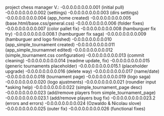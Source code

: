project chess manager
V.:
  -0.0.0.0.0.0.0.0.001 (initial pull)
  -0.0.0.0.0.0.0.0.002 (settings)
  -0.0.0.0.0.0.0.0.003 (dirs settings)
  -0.0.0.0.0.0.0.0.004 (app_home created)
  -0.0.0.0.0.0.0.0.005 (base.html/base.css/general.css)
  -0.0.0.0.0.0.0.0.006 (folder fixes)
  -0.0.0.0.0.0.0.0.007 (color pallet fix)
  -0.0.0.0.0.0.0.0.008 (hamburguer fix try)
  -0.0.0.0.0.0.0.0.008.1 (hamburguer fix saga)
  -0.0.0.0.0.0.0.0.009 (hamburguer and logo finished)
  -0.0.0.0.0.0.0.0.010 (app_simple_tournament created)
  -0.0.0.0.0.0.0.0.011 (app_simple_tournamnet edited)
  -0.0.0.0.0.0.0.0.012 (simple_tournament.css configuration)
  -0.0.0.0.0.0.0.0.013 (commit cleaning)
  -0.0.0.0.0.0.0.0.014 (readme update, fix)
  -0.0.0.0.0.0.0.0.015 (generic tournaments placeholder)
  -0.0.0.0.0.0.0.0.015.1 (placeholder upgrade)
  -0.0.0.0.0.0.0.0.016 (delete way)
  -0.0.0.0.0.0.0.0.017 (name/date)
  -0.0.0.0.0.0.0.0.018 (tournament page)
  -0.0.0.0.0.0.0.0.019 (logo saga)
  -0.0.0.0.0.0.0.0.020 (logo ajustments)
  -0.0.0.0.0.0.0.0.021 (roundier input *asking help)
  -0.0.0.0.0.0.0.0.022 (simple_tournament_page desc)
  -0.0.0.0.0.0.0.0.023 (add/remove players from simple_tournament_page)
  -0.0.0.0.0.0.0.0.023.1 (add/remove players bug fix)
  -0.0.0.0.0.0.0.0.023.2 (errors and errors)
  -0.0.0.0.0.0.0.0.024 (Ozwaldo & Nicolau slove)
  -0.0.0.0.0.0.0.0.025 (outer fix)
  -0.0.0.0.0.0.0.0.026 (functional fixes)